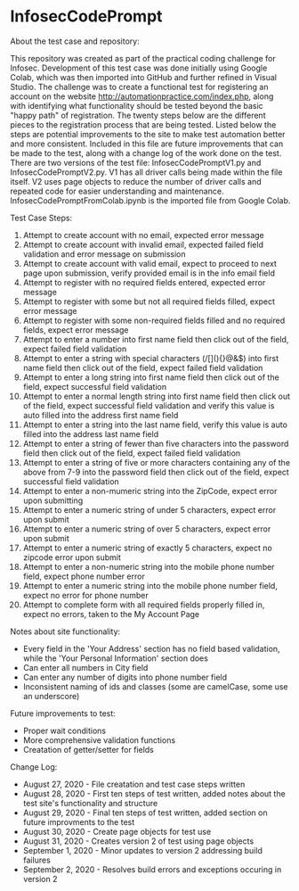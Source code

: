 # InfosecCodePrompt
About the test case and repository:

This repository was created as part of the practical coding challenge for Infosec.  Development of this test case was done initially using Google Colab, which was then imported into GitHub and further refined in Visual Studio.
The challenge was to create a functional test for registering an account on the website http://automationpractice.com/index.php, along with identifying what functionality should be tested beyond the basic "happy path" of registration.
The twenty steps below are the different pieces to the registration process that are being tested.  Listed below the steps are potential improvements to the site to make test automation better and more consistent.
Included in this file are future improvements that can be made to the test, along with a change log of the work done on the test.
There are two versions of the test file: InfosecCodePromptV1.py and InfosecCodePromptV2.py.  V1 has all driver calls being made within the file itself.  V2 uses page objects to reduce the number of driver calls and repeated code for easier understanding and maintenance.
InfosecCodePromptFromColab.ipynb is the imported file from Google Colab.

Test Case Steps:
1. Attempt to create account with no email, expected error message
2. Attempt to create account with invalid email, expected failed field validation and error message on submission
3. Attempt to create account with valid email, expect to proceed to next page upon submission, verify provided email is in the info email field
4. Attempt to register with no required fields entered, expected error message
5. Attempt to register with some but not all required fields filled, expect error message
6. Attempt to register with some non-required fields filled and no required fields, expect error message
7. Attempt to enter a number into first name field then click out of the field, expect failed field validation
8. Attempt to enter a string with special characters (/\[](){}@&$) into first name field then click out of the field, expect failed field validation
9. Attempt to enter a long string into first name field then click out of the field, expect successful field validation
10. Attempt to enter a normal length string into first name field then click out of the field, expect successful field validation and verify this value is auto filled into the address first name field
11. Attempt to enter a string into the last name field, verify this value is auto filled into the address last name field
12. Attempt to enter a string of fewer than five characters into the password field then click out of the field, expect failed field validation
13. Attempt to enter a string of five or more characters containing any of the above from 7-9 into the password field then click out of the field, expect successful field validation
14. Attempt to enter a non-mumeric string into the ZipCode, expect error upon submitting
15. Attempt to enter a numeric string of under 5 characters, expect error upon submit
16. Attempt to enter a numeric string of over 5 characters, expect error upon submit
17. Attempt to enter a numeric string of exactly 5 characters, expect no zipcode error upon submit
18. Attempt to enter a non-numeric string into the mobile phone number field, expect phone number error
19. Attempt to enter a numeric string into the mobile phone number field, expect no error for phone number
20. Attempt to complete form with all required fields properly filled in, expect no errors, taken to the My Account Page

Notes about site functionality:
* Every field in the 'Your Address' section has no field based validation, while the 'Your Personal Information' section does
* Can enter all numbers in City field
* Can enter any number of digits into phone number field
* Inconsistent naming of ids and classes (some are camelCase, some use an underscore)

Future improvements to test:
* Proper wait conditions
* More comprehensive validation functions
* Creatation of getter/setter for fields

Change Log:
* August 27, 2020 - File creatation and test case steps written
* August 28, 2020 - First ten steps of test written, added notes about the test site's functionality and structure
* August 29, 2020 - Final ten steps of test written, added section on future improvments to the test
* August 30, 2020 - Create page objects for test use
* August 31, 2020 - Creates version 2 of test using page objects
* September 1, 2020 - Minor updates to version 2 addressing build failures
* September 2, 2020 - Resolves build errors and exceptions occuring in version 2
